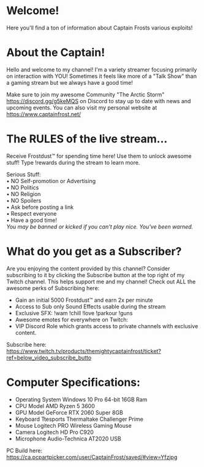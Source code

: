 # Welcome!
Here you'll find a ton of information about Captain Frosts various exploits!







# About the Captain!
Hello and welcome to my channel!
I'm a variety streamer focusing primarily on interaction with YOU! Sometimes it feels like more of a "Talk Show" than a gaming stream but we always have a good time!

Make sure to join my awesome Community "The Arctic Storm" https://discord.gg/g5keMQS on Discord to stay up to date with news and upcoming events. 
You can also visit my personal website at https://www.captainfrost.net/







# The RULES of the live stream...
Receive Frostdust™ for spending time here! Use them to unlock awesome stuff! Type !rewards during the stream to learn more.

Serious Stuff:                   
• NO Self-promotion or Advertising                            
• NO Politics   
• NO Religion  
• NO Spoilers        
• Ask before posting a link                            
• Respect everyone          
• Have a good time!          
*You may be banned or kicked if you can't play nice. You've been warned.* 






# What do you get as a Subscriber?
Are you enjoying the content provided by this channel? 
Consider subscribing to it by clicking the Subscribe button at the top right of my Twitch channel. This helps support me and my channel!
Check out ALL the awesome perks of Subscribing here:

* Gain an initial 5000 Frostdust™ and earn 2x per minute
* Access to Sub only Sound Effects usable during the stream
* Exclusive SFX:
!wam
!chill
!love
!parkour
!guns
* Awesome emotes for everywhere on Twitch:
* VIP Discord Role which grants access to private channels with exclusive content.

Subscribe here: https://www.twitch.tv/products/themightycaptainfrost/ticket?ref=below_video_subscribe_butto                              
                                     
# Computer Specifications:

* Operating System
 Windows 10 Pro 64-bit 16GB Ram
* CPU Model
 AMD Ryzen 5 3600 
* GPU Model
 GeForce RTX 2060 Super 8GB
* Keyboard
 Ttesports Thermaltake Challenger Prime
* Mouse
 Logitech PRO Wireless Gaming Mouse
* Camera
 Logitech HD Pro C920
* Microphone
 Audio-Technica AT2020 USB

PC Build here: https://ca.pcpartpicker.com/user/CaptainFrost/saved/#view=Yfzjpg

